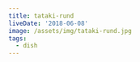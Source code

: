 ```yaml
---
title: tataki-rund
liveDate: '2018-06-08'
image: /assets/img/tataki-rund.jpg
tags:
  - dish
---
```



